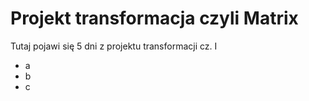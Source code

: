 # Projekt transformacja czyli Matrix

Tutaj pojawi się 5 dni z projektu transformacji cz. I

- a 
- b 
- c 
